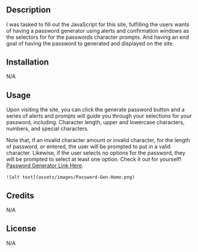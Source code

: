 # <Password generator JavaScript fix>

## Description

I was tasked to fill out the JavaScript for this site, fulfilling the users wants of having a password generator using alerts and confirmation windows as the selectors for for the passwords character prompts. And having an end goal of having the password to generated and displayed on the site.

## Installation

N/A

## Usage

Upon visiting the site, you can click the generate password button and a series of alerts and prompts will guide you through your selections for your password, including. Character length, upper and lowercase characters, numbers, and special characters.

Note that, if an invalid character amount or invalid character, for the length of password, or entered, the user will be prompted to put in a valid character. Likewise, if the user selects no options for the password, they will be prompted to select at least one option. Check it out for yourself! [Password Generator Link Here](https://philippwinston.github.io/Password-Generator/).

    ![alt text](assets/images/Password-Gen-Home.png)

## Credits

N/A

## License

N/A

